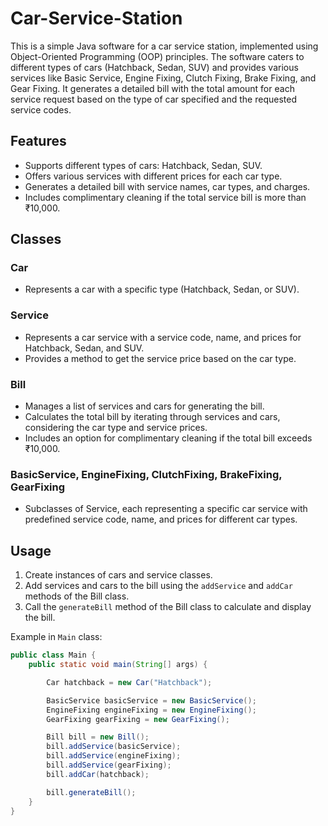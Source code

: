 # Car-Service-Station

This is a simple Java software for a car service station, implemented using Object-Oriented Programming (OOP) principles. The software caters to different types of cars (Hatchback, Sedan, SUV) and provides various services like Basic Service, Engine Fixing, Clutch Fixing, Brake Fixing, and Gear Fixing. It generates a detailed bill with the total amount for each service request based on the type of car specified and the requested service codes.

## Features

- Supports different types of cars: Hatchback, Sedan, SUV.
- Offers various services with different prices for each car type.
- Generates a detailed bill with service names, car types, and charges.
- Includes complimentary cleaning if the total service bill is more than ₹10,000.

## Classes

### Car

- Represents a car with a specific type (Hatchback, Sedan, or SUV).

### Service

- Represents a car service with a service code, name, and prices for Hatchback, Sedan, and SUV.
- Provides a method to get the service price based on the car type.

### Bill

- Manages a list of services and cars for generating the bill.
- Calculates the total bill by iterating through services and cars, considering the car type and service prices.
- Includes an option for complimentary cleaning if the total bill exceeds ₹10,000.

### BasicService, EngineFixing, ClutchFixing, BrakeFixing, GearFixing

- Subclasses of Service, each representing a specific car service with predefined service code, name, and prices for different car types.

## Usage

1. Create instances of cars and service classes.
2. Add services and cars to the bill using the `addService` and `addCar` methods of the Bill class.
3. Call the `generateBill` method of the Bill class to calculate and display the bill.

Example in `Main` class:

```java
public class Main {
    public static void main(String[] args) {

        Car hatchback = new Car("Hatchback");

        BasicService basicService = new BasicService();
        EngineFixing engineFixing = new EngineFixing();
        GearFixing gearFixing = new GearFixing();

        Bill bill = new Bill();
        bill.addService(basicService);
        bill.addService(engineFixing);
        bill.addService(gearFixing);
        bill.addCar(hatchback);

        bill.generateBill();
    }
}
